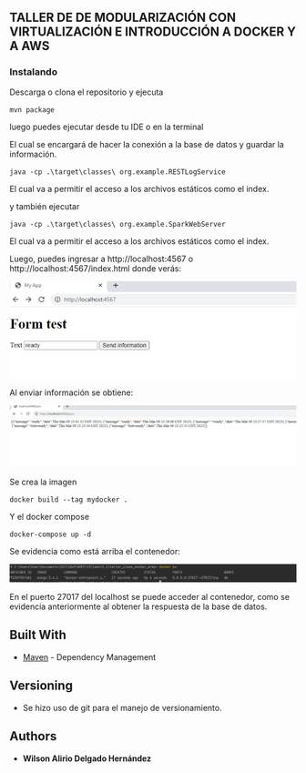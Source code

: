 ## TALLER DE DE MODULARIZACIÓN CON VIRTUALIZACIÓN E INTRODUCCIÓN A DOCKER Y A AWS


### Instalando
Descarga o clona el repositorio y ejecuta

```
mvn package
```

luego puedes ejecutar desde tu IDE o en la terminal

El cual se encargará de hacer la conexión a la base de datos y guardar la información.

```
java -cp .\target\classes\ org.example.RESTLogService
```

El cual va a permitir el acceso a los archivos estáticos como el index.

y también ejecutar 

```
java -cp .\target\classes\ org.example.SparkWebServer
```

El cual va a permitir el acceso a los archivos estáticos como el index.

Luego, puedes ingresar a http://localhost:4567 o http://localhost:4567/index.html donde verás:

![img.png](img/img.png)

Al enviar información se obtiene:

![img_1.png](img/img_1.png)

Se crea la imagen

```
docker build --tag mydocker .
```

Y el docker compose

```
docker-compose up -d
```

Se evidencia como está arriba el contenedor:

![img_2.png](img/img_2.png)

En el puerto 27017 del localhost se puede acceder al contenedor, como se evidencia anteriormente al obtener la respuesta de la base de datos.


## Built With

* [Maven](https://maven.apache.org/) - Dependency Management


## Versioning

*  Se hizo uso de git para el manejo de versionamiento.

## Authors

* **Wilson Alirio Delgado Hernández** 

